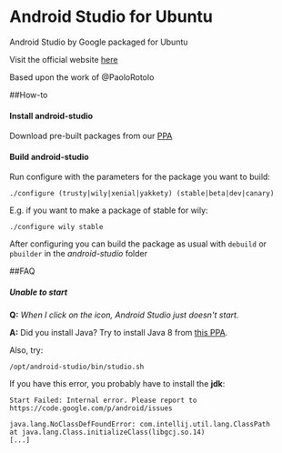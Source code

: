 Android Studio for Ubuntu
=====================

Android Studio by Google packaged for Ubuntu

Visit the official website [here](http://mfonville.github.io/android-studio)

Based upon the work of @PaoloRotolo

##How-to
#### Install android-studio
Download pre-built packages from our [PPA](https://launchpad.net/~maarten-fonville/+archive/ubuntu/android-studio)

#### Build android-studio
Run configure with the parameters for the package you want to build:
```
./configure (trusty|wily|xenial|yakkety) (stable|beta|dev|canary)
```
E.g. if you want to make a package of stable for wily:
```
./configure wily stable
```
After configuring you can build the package as usual with `debuild` or `pbuilder` in the *android-studio* folder

##FAQ
##### Unable to start
**Q:** *When I click on the icon, Android Studio just doesn't start.*

**A:** Did you install Java? Try to install Java 8 from [this PPA](http://www.webupd8.org/2012/09/install-oracle-java-8-in-ubuntu-via-ppa.html).

Also, try:
```
/opt/android-studio/bin/studio.sh
```
If you have this error, you probably have to install the **jdk**:
```
Start Failed: Internal error. Please report to https://code.google.com/p/android/issues

java.lang.NoClassDefFoundError: com.intellij.util.lang.ClassPath
at java.lang.Class.initializeClass(libgcj.so.14)
[...]
```

